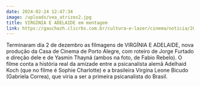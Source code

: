 ```yaml
---
date: 2024-02-24 12:47:34
image: /uploads/vea_atrizes2.jpg
title: VIRGÍNIA E ADELAIDE em montagem
link: https://gauchazh.clicrbs.com.br/cultura-e-lazer/cinema/noticia/2023/11/casa-da-rua-coronel-bordini-vira-cenario-para-novo-filme-de-jorge-furtado-e-yasmin-thayna-clplbxixa001m013l418b1gev.html
---
```

T﻿erminaram dia 2 de dezembro as filmagens de VIRGÍNIA E ADELAIDE, nova produção da Casa de Cinema de Porto Alegre, com roteiro de Jorge Furtado e direção dele e de Yasmin Thayná (ambos na foto, de Fabio Rebelo). O filme conta a história real da amizade entre a psicanalista alemã Adelhaid Koch (que no filme é Sophie Charlotte) e a brasileira Virgína Leone Bicudo (Gabriela Correa), que viria a ser a primeira psicanalista do Brasil.